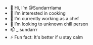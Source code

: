 - 👋 Hi, I’m @Sundarrrlama
- 👀 I’m interested in cooking 
- 🌱 I’m currently working as a chef
- 💞️ I’m looking to unknown chill person 
- 📫 _.sundarrr
- 
  ⚡ Fun fact: It's better if u stay calm

<!---
Sundarrrlama/Sundarrrlama is a ✨ special ✨ repository because its `README.md` (this file) appears on your GitHub profile.
You can click the Preview link to take a look at your changes.
--->

